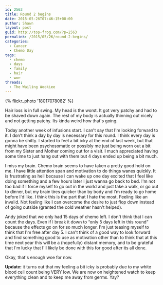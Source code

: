```yaml
---
id: 2563
title: Round 2 begins
date: 2015-05-26T07:46:15+00:00
author: Shawn
layout: post
guid: http://top-frog.com/?p=2563
permalink: /2015/05/26/round-2-begins/
categories:
  - Cancer
  - Chemo Day
tags:
  - chemo
  - days
  - family
  - hair
  - woe
threads:
  - The Wailing Wookiee
---
```

{% flickr_photo '18017078082' %} 

Hair loss is in full swing. My head is the worst. It got very patchy and had to be shaved down again. The rest of my body is actually thinning out nicely and not getting patchy. Its kinda weird how that's going.

Today another week of infusions start. I can't say that I'm looking forward to it. I don't think a day by day is necessary for this round. I think every day is gonna be shitty. I started to feel a bit icky at the end of last week, but that might have been psychosomatic or possibly me just being worn out a bit from my Sister and Mother coming out for a visit. I much appreciated having some time to just hang out with them but 4 days ended up being a bit much.

I miss my brain. Chemo brain seems to have taken a pretty good hold on me. I have little attention span and motivation to do things wanes quickly. It is frustrating as hell because I can wake up one day excited that I feel like doing something and a few hours later I just wanna go back to bed. I'm not too bad if I force myself to go out in the world and just take a walk, or go out to dinner, but my brain tires quicker than by body and I'm ready to go home before I'd like. I think this is the part that I hate the most. Feeling like an invalid. Not feeling like I can overcome the desire to just flop down instead of going outside (granted the cold weather hasn't helped).

Andy joked that we only had 15 days of chemo left. I don't think that I can count the days. Even if I break it down to &#8220;only 5 days left in this round&#8221; because the effects go on for so much longer. I'm just teasing myself to think that I'm free after day 5. I can't think of a good way to look forward and find something good to use as motivation other than to think that at this time next year this will be a (hopefully) distant memory, and to be grateful that I'm lucky that I'll likely be done with this for good after its all done.

Okay, that's enough woe for now.

**Update:**&nbsp;it turns out that my feeling a bit icky is probably due to my white blood cell count being VERY low. We are now on heightened watch to keep everything clean and to keep me away from germs. Yay?
